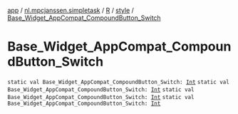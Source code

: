 [app](../../../index.md) / [nl.mpcjanssen.simpletask](../../index.md) / [R](../index.md) / [style](index.md) / [Base_Widget_AppCompat_CompoundButton_Switch](.)

# Base_Widget_AppCompat_CompoundButton_Switch

`static val Base_Widget_AppCompat_CompoundButton_Switch: `[`Int`](https://kotlinlang.org/api/latest/jvm/stdlib/kotlin/-int/index.html)
`static val Base_Widget_AppCompat_CompoundButton_Switch: `[`Int`](https://kotlinlang.org/api/latest/jvm/stdlib/kotlin/-int/index.html)
`static val Base_Widget_AppCompat_CompoundButton_Switch: `[`Int`](https://kotlinlang.org/api/latest/jvm/stdlib/kotlin/-int/index.html)
`static val Base_Widget_AppCompat_CompoundButton_Switch: `[`Int`](https://kotlinlang.org/api/latest/jvm/stdlib/kotlin/-int/index.html)